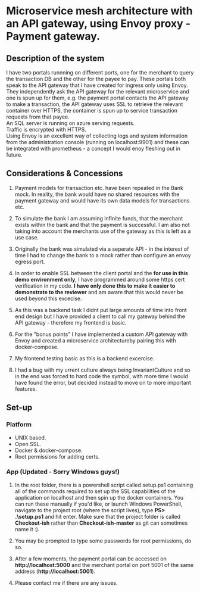 # Microservice mesh architecture with an API gateway, using Envoy proxy - Payment gateway.
## Description of the system

I have two portals runnning on different ports, one for the merchant to query the transaction DB and the other for the payee to pay. These portals both speak to the API gateway that I have created for ingress only using Envoy. They independently ask the API gateway for the relevant microservice and one is spun up for them, e.g. the payment portal contacts the API gateway to make a transaction, the API gateway uses SSL to retrieve the relevant container over HTTPS, the container is spun up to service transaction requests from that payee.   
An SQL server is running on azure serving requests.  
Traffic is encrypted with HTTPS.  
Using Envoy is an excellent way of collecting logs and system information from the administration console (running on localhost:9901) and these can be integrated with prometheus - a concept I would enoy fleshing out in future.

## Considerations & Concessions

1. Payment models for transaction etc. have been repeated in the Bank mock. In reality, the bank would have no shared resources with the payment gateway and would have its own data models for transactions etc.

2. To simulate the bank I am assuming infinite funds, that the merchant exists within the bank and that the payment is successful. I am also not taking into account the merchants use of the gateway as this is left as a use case.

3. Originally the bank was simulated via a seperate API - in the interest of time I had to change the bank to a mock rather than configure an envoy egress port.

4. In order to enable SSL between the client portal and the __for use in this demo environment only__, I have programmed around some https cert verification in my code. __I have only done this to make it easier to demonstrate to the reviewer__ and am aware that this would never be used beyond this excecise.

5. As this was a backend task I didnt put large amounts of time into front end design but I have provided a client to call my gateway behind the API gateway - therefore my frontend is basic.

6. For the "bonus points" I have implemented a custom API gateway with Envoy and created a microservice architectureby pairing this with docker-compose.

7. My frontend testing basic as this is a backend excercise.

8. I had a bug with my urrent culture always being InvariantCulture and so in the end was forced to hard code the symbol, with more time I would have found the error, but decided instead to move on to more important features.

## Set-up 
### Platform
- UNIX based.
- Open SSL.
- Docker & docker-compose.
- Root permissions for adding certs.

### App (Updated - Sorry Windows guys!)

1. In the root folder, there is a powershell script called setup.ps1 containing all of the commands required to set up the SSL capabilities of the application on localhost and then spin up the docker containers. You can run these manually if you'd like, or launch Windows PowerShell, navigate to the project root (where the script lives), type __PS> .\setup.ps1__ and hit enter. Make sure that the project folder is called __Checkout-ish__ rather than __Checkout-ish-master__ as git can sometimes name it :).

2. You may be prompted to type some passwords for root permissions, do so.

3. After a few moments, the payment portal can be accessed on __http://localhost:5000__ and the merchant portal on port 5001 of the same address (__http://localhost:5001__).

4. Please contact me if there are any issues.
